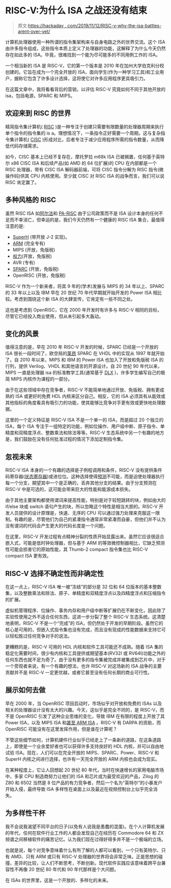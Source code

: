 # RISC-V:为什么 ISA 之战还没有结束

> 原文:[https://hackaday . com/2019/11/12/RISC-v-why-the-isa-battles-arent-over-yet/](https://hackaday.com/2019/11/12/risc-v-why-the-isa-battles-arent-over-yet/)

计算机处理器使用一种所谓的指令集架构来与自身电路之外的世界交流。这个 ISA 由许多指令组成，这些指令本质上定义了处理器的功能，这解释了为什么今天仍然存在如此多的 ISA。毕竟，很难找到一个能为尽可能多的不同用例工作的 ISA。

一个相当新的 ISA 是 RISC-V，它的第一个版本是 2010 年在加州大学伯克利分校创建的。它旨在成为一个完全开放的 ISA，面向学生(作为一种学习工具)和工业用户，据称它包含了许多设计选择，这将使它对许多应用程序更具吸引力。

在这篇文章中，我将看看背后的营销，以评估 RISC-V 究竟如何不同于其他开放的 isa，包括电源，SPARC 和 MIPS。

## 欢迎来到 RISC 的世界

精简指令集计算机( [RISC](https://en.wikipedia.org/wiki/Reduced_instruction_set_computer) )是一种专注于创建只需要有限数量的处理器周期来执行单个指令的指令集的 is a。理想情况下，一条指令正好需要一个周期。这与复杂指令集计算机( [CISC](https://en.wikipedia.org/wiki/Complex_instruction_set_computer) )形成对比，后者专注于减少应用程序所需的指令数量，从而降低代码存储需求。

如今，CISC 基本上已经不复存在，摩托罗拉 m68k ISA 已被搁置，任何基于英特尔 x86 CISC ISA 和后续产品(如 AMD 的 64 位扩展)的 CPU 在内部都是一个 RISC 处理器，带有 CISC ISA 解码器前端，可将 CISC 指令分解为 RISC 指令(微操作码)供其 CPU 内核使用。至少就 CISC 对 RISC ISA 的战争而言，我们可以说 RISC 肯定赢了。

## 多种风格的 RISC

虽然 RISC ISA 如[阿尔法](https://en.wikipedia.org/wiki/DEC_Alpha)和 [PA-RISC](https://en.wikipedia.org/wiki/PA-RISC) 由于公司政策而不是 ISA 设计本身的任何不足而不幸消亡，但幸运的是，我们今天仍然有一个健康的 RISC ISA 集合，最值得注意的是:

*   [SuperH](https://en.wikipedia.org/wiki/SuperH) (带开放 J-2 实现)。
*   [ARM](https://en.wikipedia.org/wiki/ARM_architecture) (完全专有)
*   MIPS (开放，免版税)
*   [权力](https://en.wikipedia.org/wiki/Power_ISA)(开放，免版税)
*   AVR (专有)
*   [SPARC](https://en.wikipedia.org/wiki/SPARC) (开放，免版税)
*   OpenRISC (开放，免版税)

RISC-V 作为一个新来者，将其 9 年的(学术)发展与 MIPS 的 34 年以上、SPARC 的 33 年以上以及 IBM 早在 20 世纪 70 年代早期就开始开发的 Power ISA 相比较。考虑到围绕这个新 ISA 的大肆宣传，它肯定有一些不同之处。

这也是考虑到 OpenRISC，它在 2000 年开发时有许多与 RISC-V 相同的目标，尽管它已经投入商业使用，但从未引起多大轰动。

## 变化的风景

值得注意的是，早在 2010 年 RISC-V 开发的时候，SPARC 已经是一个开放的 ISA 很长一段时间了，欧空局的[莱昂](https://en.wikipedia.org/wiki/LEON) SPARC 在 VHDL 中的实现从 1997 年就开始了。自 2010 年以来，MIPS 和 IBM 的 Power ISA 也加入了开放和免版税 ISA 的行列，提供 Verilog、VHDL 和其他语言的开源设计。自 20 世纪 90 年代以来，MIPS 一直是处理器 isa 的标准教学工具(通常基于 [DLX](https://en.wikipedia.org/wiki/DLX) )，许多学生编写自己的极简 MIPS 内核作为课程的一部分。

由于在这些领域中存在竞争者，RISC-V 不能简单地通过开放、免版税、拥有更成熟的 ISA 或更好的免费 HDL 内核来区分自己。相反，它的 ISA 必须具有从能效或其他指标的角度看具有吸引力的功能，使其能够比竞争对手更有效或更快地处理数据。

这里的一个定义特征是 RISC-V ISA 不是一个单一的 ISA，而是超过 20 个独立的 ISA，每个 ISA 专注于一组特定的功能，例如位操作、用户级中断、原子指令、单精度和双精度浮点、整数乘法和除法等等。RISC-V 生态系统中另一个有趣的地方是，我们鼓励在没有任何批准过程的情况下添加定制指令集。

## 忽视未来

RISC-V ISA 本身的一个有趣的选择是子例程调用和条件，RISC-V 没有提供条件码寄存器([状态寄存器](https://en.wikipedia.org/wiki/Status_register))或进位位。这种选择使得[预测](https://en.wikipedia.org/wiki/Predication_%28computer_architecture%29)不可能，而是迫使处理器执行每一个分支，期望其中一个是正确的，丢弃其他分支的结果。由于分支预测在 RISC-V 中是可选的，这可能会带来巨大的性能和能源成本损失。

由于其他主要架构都使用谓词来提高性能，特别是对于较短跳转的块，例如由大的 if/else 块或 switch 语句产生的块，所以忽略这个特性是相当大胆的。RISC-V 开发人员提供的设计原理是，快速、无序的 CPU 可以通过强力处理来克服这一限制。有趣的是，尽管他们为自己的紧凑指令通常非常紧凑而自豪，但他们并不认为没有谓词的代码会产生更大的代码长度是一个问题。

在这里，RISC-V 开发过程有点精神分裂的性质开始显露出来。虽然它应该很适合嵌入式，可能是低时钟处理器，但与基于 ARM 的等效微控制器相比，它缺乏预测性可能会损害它的原始性能，其 Thumb-2 compact 指令集也比 RISC-V compact ISA 更有效。

## RISC-V 选择不确定性而非确定性

在这一点上，RISC-V ISA 唯一被“冻结”的部分是 32 位和 64 位版本的基本整数集，以及整数乘法和除法、原子、单精度和双精度浮点以及四精度浮点和压缩指令的扩展。

虚拟机管理程序、位操作、事务内存和用户级中断等扩展仍在不断变化，因此除了实验性使用之外不适合任何东西，这进一步分裂了整个 RISC-V 生态系统。这清楚地表明，RISC-V 不是一个“完成”的 ISA，但仍然处于开发的早期阶段。虽然它的核心是可用的，但嵌入式指令集也没有完成，而且没有现成的性能数据来支持它可以轻松胜过任何竞争对手的说法。

更糟糕的是，RISC-V 可用的 HDL 内核和软件工具可能还不成熟。随着 ISA 集的稳定化需要时间，很少有内核和工具提供或期望基本(RV32I 或 RV64I)功能之外的任何东西也就不足为奇了。由于没有更多的指令集被完成并被集成到芯片中，对于一个旁观者来说，有一个有趣的想法，也许 RISC-V 对这场新的 ISA 战争的主要贡献并不是 RISC-V 一定更优越，或者它甚至没有任何长期的商业可行性。

## 展示如何去做

早在 2000 年，当 OpenRISC 项目启动时，市场似乎对开放和免费的 ISAs 以及相关的处理器设计没有太大的兴趣。今天，这似乎是完全不同的，是 RISC-V，而不是 OpenRISC 引发了这种企业思维的变化，导致 IBM 在有限的程度上开放了其 Power ISA，以及 MIPS ISA 和[甚至 ARM ISA](https://staceyoniot.com/why-arm-opened-up-its-instruction-set-and-what-it-means-for-iot/) 。RISC-V 有 DARPA 的资助，而 OpenRISC 可能没有在这里发挥作用，但是谁在计算呢？

不管这些细节如何，计算机硬件行业似乎已经走上了一条新的道路，在这条道路上，即使是一个业余爱好者也可以获得许多支持良好的 HDL 内核，并可以自由地试验 ISA。现在，人们可以在完全开放的 MIPS、SPARC、Power、RISC-V 和 SuperH 内核之间进行选择，也许有一天完全开放的 ARM 内核也会成为现实。

在某种程度上，它让人回想起 20 世纪 80 年代，当时在快速增长的家用电脑市场中，多家 CPU 制造商努力让他们的 ISA 和芯片成为最受欢迎的产品，Zilog 的 Z80 和 6502 当然是 8 位产品的有力竞争者，然后一个名为“英特尔”的小暴发户开始入侵，最终导致 ISA 多样性在桌面上以及最近在视频控制台上似乎完全消失。

## 为多样性干杯

我不会说我渴望不同平台的日子(以免有人说我是愚蠢的混蛋)。在个人计算机发展的年代，任何在软件行业工作的人都会发现自己在经历在 Commodore 64 和 ZX 频谱之间移植软件的痛苦记忆。认为我们现在过得好得多并不是一个极端的立场。

也就是说，每个对竞争意味着什么有所了解的人都可以看到，一个只有英特尔、只有 AMD、只有 ARM 或只有 RISC-V 处理器的世界将会非常乏味。正是思想的碰撞，差异的比较，让人们不断思考，不断创新。现代软件实践应该意味着跨平台兼容性不再像 20 世纪 80 年代和 90 年代那样是个大问题。

在 ISAs 的世界里，这是一个开放的、多样化的未来。